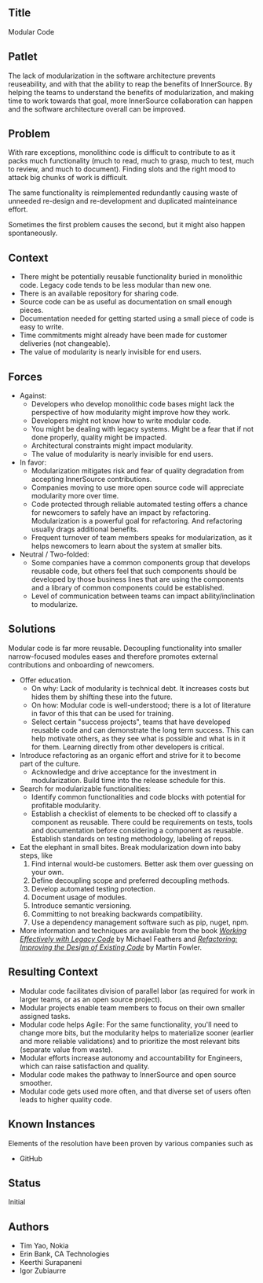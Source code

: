 ## Title

Modular Code

## Patlet

The lack of modularization in the software architecture prevents reuseability, and with that the ability to reap the benefits of InnerSource. By helping the teams to understand the benefits of modularization, and making time to work towards that goal, more InnerSource collaboration can happen and the software architecture overall can be improved.

## Problem

With rare exceptions, monolithinc code is difficult to contribute to as it packs much functionality (much to read, much to grasp, much to test, much to review, and much to document). Finding slots and the right mood to attack big chunks of work is difficult.

The same functionality is reimplemented redundantly causing waste of unneeded re-design and re-development and duplicated mainteinance effort.

Sometimes the first problem causes the second, but it might also happen spontaneously.

## Context

* There might be potentially reusable functionality buried in monolithic code. Legacy code tends to be less modular than new one.
* There is an available repository for sharing code.
* Source code can be as useful as documentation on small enough pieces.
* Documentation needed for getting started using a small piece of code is easy to write.
* Time commitments might already have been made for customer deliveries (not changeable).
* The value of modularity is nearly invisible for end users.

## Forces

* Against:
  * Developers who develop monolithic code bases might lack the perspective of how modularity might improve how they work.
  * Developers might not know how to write modular code.
  * You might be dealing with legacy systems. Might be a fear that if not done properly, quality might be impacted.
  * Architectural constraints might impact modularity.
  * The value of modularity is nearly invisible for end users.
* In favor:
  * Modularization mitigates risk and fear of quality degradation from accepting InnerSource contributions.
  * Companies moving to use more open source code will appreciate modularity more over time.
  * Code protected through reliable automated testing offers a chance for newcomers to safely have an impact by refactoring. Modularization is a powerful goal for refactoring. And refactoring usually drags additional benefits.
  * Frequent turnover of team members speaks for modularization, as it helps newcomers to learn about the system at smaller bits.
* Neutral / Two-folded:
  * Some companies have a common components group that develops reusable code, but others feel that such components should be developed by those business lines that are using the components and a library of common components could be established.
  * Level of communication between teams can impact ability/inclination to modularize.

## Solutions

Modular code is far more reusable. Decoupling functionality into smaller narrow-focused modules eases
and therefore promotes external contributions and onboarding of newcomers.

* Offer education.
  * On why: Lack of modularity is technical debt. It increases costs but hides them by shifting these into the future.
  * On how: Modular code is well-understood; there is a lot of literature in favor of this that can be used for training.
  * Select certain "success projects", teams that have developed reusable code and can demonstrate the long term success. This can help motivate others, as they see what is possible and what is in it for them. Learning directly from other developers is critical.
* Introduce refactoring as an organic effort and strive for it to become part of the culture.
  * Acknowledge and drive acceptance for the investment in modularization. Build time into the release schedule for this.
* Search for modularizable functionalities:
  * Identify common functionalities and code blocks with potential for profitable modularity.
  * Establish a checklist of elements to be checked off to classify a component as reusable.
    There could be requirements on tests, tools and documentation before considering a component as reusable.
    Establish standards on testing methodology, labeling of repos.
* Eat the elephant in small bites. Break modularization down into baby steps, like
  1. Find internal would-be customers. Better ask them over guessing on your own.
  1. Define decoupling scope and preferred decoupling methods.
  1. Develop automated testing protection.
  1. Document usage of modules.
  1. Introduce semantic versioning.
  1. Committing to not breaking backwards compatibility. 
  1. Use a dependency management software such as pip, nuget, npm.
* More information and techniques are available from the book *[Working Effectively with Legacy Code](https://www.oreilly.com/library/view/working-effectively-with/0131177052/)* by Michael Feathers and *[Refactoring: Improving the Design of Existing Code](https://martinfowler.com/books/refactoring.html)* by Martin Fowler.

## Resulting Context

* Modular code facilitates division of parallel labor (as required for work in larger teams, or as an open source project).
* Modular projects enable team members to focus on their own smaller assigned tasks.
* Modular code helps Agile: For the same functionality, you'll need to change more bits, but the modularity helps to materialize sooner (earlier and more reliable validations) and to prioritize the most relevant bits (separate value from waste).
* Modular efforts increase autonomy and accountability for Engineers, which can raise satisfaction and quality.
* Modular code makes the pathway to InnerSource and open source smoother.
* Modular code gets used more often, and that diverse set of users often leads to higher quality code.

## Known Instances

Elements of the resolution have been proven by various companies such as
- GitHub

## Status

Initial

## Authors  

* Tim Yao, Nokia
* Erin Bank, CA Technologies
* Keerthi Surapaneni
* Igor Zubiaurre

